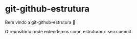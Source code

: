 # git-github-estrutura

Bem vindo a git-github-estrutura :tada:

O repositório onde entendemos como estruturar o seu commit.
